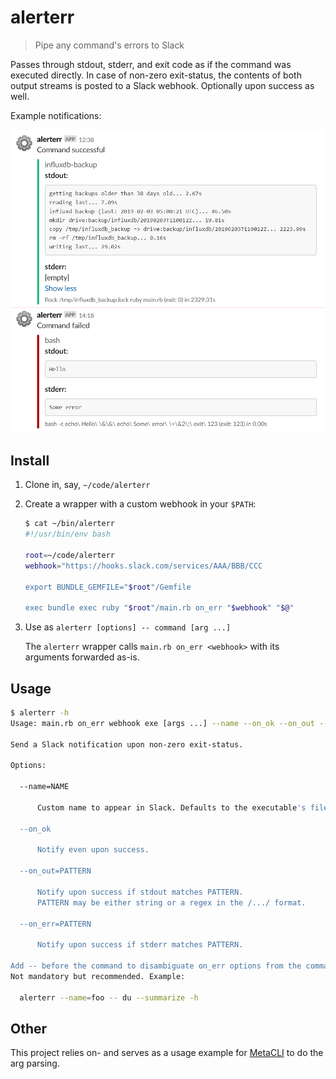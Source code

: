 # alerterr

> Pipe any command's errors to Slack

Passes through stdout, stderr, and exit code as if the command was executed
directly. In case of non-zero exit-status, the contents of both output streams
is posted to a Slack webhook. Optionally upon success as well.

Example notifications:

<img alt="Notifications" src="./notifications.png" width="640"/>

## Install

1. Clone in, say, `~/code/alerterr`

2. Create a wrapper with a custom webhook in your `$PATH`:

    ```bash
    $ cat ~/bin/alerterr
    #!/usr/bin/env bash
    
    root=~/code/alerterr
    webhook="https://hooks.slack.com/services/AAA/BBB/CCC
    
    export BUNDLE_GEMFILE="$root"/Gemfile
    
    exec bundle exec ruby "$root"/main.rb on_err "$webhook" "$@"
    ```

3. Use as `alerterr [options] -- command [arg ...]`

    The `alerterr` wrapper calls `main.rb on_err <webhook>` with its arguments
    forwarded as-is.

## Usage

```bash
$ alerterr -h
Usage: main.rb on_err webhook exe [args ...] --name --on_ok --on_out --on_err

Send a Slack notification upon non-zero exit-status.

Options:

  --name=NAME

      Custom name to appear in Slack. Defaults to the executable's filename.
  
  --on_ok

      Notify even upon success.

  --on_out=PATTERN

      Notify upon success if stdout matches PATTERN.
      PATTERN may be either string or a regex in the /.../ format.

  --on_err=PATTERN

      Notify upon success if stderr matches PATTERN.

Add -- before the command to disambiguate on_err options from the command's.
Not mandatory but recommended. Example:

  alerterr --name=foo -- du --summarize -h

```

## Other

This project relies on- and serves as a usage example for
[MetaCLI](https://github.com/Roman2K/metacli) to do the arg parsing.
